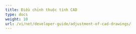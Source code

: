 ```yaml
---
title: Điều chỉnh thuộc tính CAD
type: docs
weight: 10
url: /vi/net/developer-guide/adjustment-of-cad-drawings/
---
```

